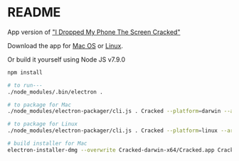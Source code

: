 # README #

App version of ["I Dropped My Phone The Screen Cracked"](https://github.com/billorcutt/i_dropped_my_phone_the_screen_cracked)

Download the app for [Mac OS](https://github.com/billorcutt/Cracked/releases/download/0.1.5/Cracked.dmg) or
[Linux](https://github.com/billorcutt/Cracked/releases/download/0.1.5-Linux/Cracked-linux-x64.tar.gz).

Or build it yourself using Node JS v7.9.0

```bash
npm install

# to run---
./node_modules/.bin/electron . 

# to package for Mac
./node_modules/electron-packager/cli.js . Cracked --platform=darwin --arch=x64 --version=1.7.5 --icon=./cracked.icns --overwrite

# to package for Linux
./node_modules/electron-packager/cli.js . Cracked --platform=linux --arch=x64 --version=1.7.5 --icon=<path-to>/cracked.icns --overwrite

# build installer for Mac
electron-installer-dmg --overwrite Cracked-darwin-x64/Cracked.app Cracked --out=Installers/
```
